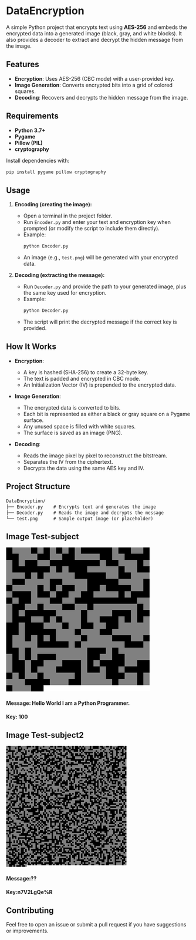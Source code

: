 # DataEncryption

A simple Python project that encrypts text using **AES-256** and embeds the encrypted data into a generated image (black, gray, and white blocks). It also provides a decoder to extract and decrypt the hidden message from the image.

## Features

- **Encryption**: Uses AES-256 (CBC mode) with a user-provided key.
- **Image Generation**: Converts encrypted bits into a grid of colored squares.
- **Decoding**: Recovers and decrypts the hidden message from the image.

## Requirements

- **Python 3.7+**  
- **Pygame**  
- **Pillow (PIL)**  
- **cryptography**  

Install dependencies with:
```bash
pip install pygame pillow cryptography
```

## Usage

1. **Encoding (creating the image):**  
   - Open a terminal in the project folder.
   - Run `Encoder.py` and enter your text and encryption key when prompted (or modify the script to include them directly).
   - Example:
     ```bash
     python Encoder.py
     ```
   - An image (e.g., `test.png`) will be generated with your encrypted data.

2. **Decoding (extracting the message):**  
   - Run `Decoder.py` and provide the path to your generated image, plus the same key used for encryption.
   - Example:
     ```bash
     python Decoder.py
     ```
   - The script will print the decrypted message if the correct key is provided.

## How It Works

- **Encryption**:  
  - A key is hashed (SHA-256) to create a 32-byte key.  
  - The text is padded and encrypted in CBC mode.  
  - An Initialization Vector (IV) is prepended to the encrypted data.

- **Image Generation**:  
  - The encrypted data is converted to bits.  
  - Each bit is represented as either a black or gray square on a Pygame surface.  
  - Any unused space is filled with white squares.  
  - The surface is saved as an image (PNG).

- **Decoding**:  
  - Reads the image pixel by pixel to reconstruct the bitstream.  
  - Separates the IV from the ciphertext.  
  - Decrypts the data using the same AES key and IV.

## Project Structure

```
DataEncryption/
├── Encoder.py    # Encrypts text and generates the image
├── Decoder.py    # Reads the image and decrypts the message
└── test.png      # Sample output image (or placeholder)
```

## Image Test-subject
![Test Image](test.png)

#### Message: Hello World I am a Python Programmer.
#### Key: 100


## Image Test-subject2
![Test Image](codedImage.png)

#### Message:??
#### Key:n7V2LgQe%R


## Contributing

Feel free to open an issue or submit a pull request if you have suggestions or improvements.

